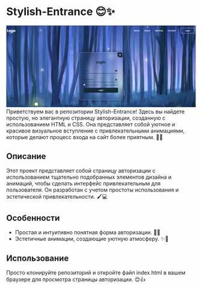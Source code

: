 # Stylish-Entrance 😊✨
![alt text](logo.png)
Приветствуем вас в репозитории Stylish-Entrance! Здесь вы найдете простую, но
элегантную страницу авторизации, созданную с использованием HTML и CSS. Она
представляет собой уютное и красивое визуальное вступление с привлекательными
анимациями, которые делают процесс входа на сайт более приятным. 🌟🎉

## Описание

Этот проект представляет собой страницу авторизации с использованием тщательно
подобранных элементов дизайна и анимаций, чтобы сделать интерфейс
привлекательным для пользователя. Он разработан с учетом простоты использования
и эстетической привлекательности. 🖌️💻

## Особенности

- Простая и интуитивно понятная форма авторизации. 🚪🔐
- Эстетичные анимации, создающие уютную атмосферу. ✨🎨

## Использование

Просто клонируйте репозиторий и откройте файл index.html в вашем браузере для
просмотра страницы авторизации. 😊👍
